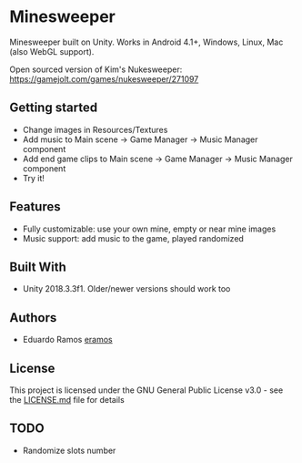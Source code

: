 # Minesweeper
Minesweeper built on Unity. Works in Android 4.1+, Windows, Linux, Mac (also WebGL support). 

Open sourced version of Kim's Nukesweeper: https://gamejolt.com/games/nukesweeper/271097

## Getting started
- Change images in Resources/Textures
- Add music to Main scene -> Game Manager -> Music Manager component
- Add end game clips to Main scene -> Game Manager -> Music Manager component
- Try it!

## Features
- Fully customizable: use your own mine, empty or near mine images
- Music support: add music to the game, played randomized

## Built With
- Unity 2018.3.3f1. Older/newer versions should work too

## Authors
- Eduardo Ramos [eramos](https://github.com/eramos)

## License
This project is licensed under the GNU General Public License v3.0 - see the [LICENSE.md](LICENSE.md) file for details

## TODO
- Randomize slots number